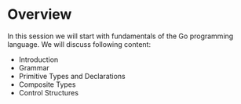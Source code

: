 # Overview

In this session we will start with fundamentals of the Go programming language.
We will discuss following content:

* Introduction
* Grammar
* Primitive Types and Declarations
* Composite Types
* Control Structures 